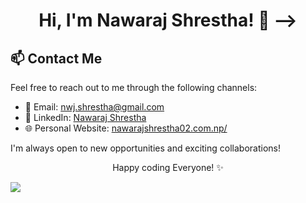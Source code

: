 <h1 align="center">Hi, I'm Nawaraj Shrestha! 👋
  

<!-- 🌱 About Me
  - 🎓 Pursuing a BSc (Hons) in Computing.
  - 💻 Proficient in Java, Dart, Python. 
  - 🌟 Skilled in web development. 
  -📱 Experienced in mobile app development with Flutter. 
  - 🗄️ Knowledgeable in database management systems (MySQL, PostgreSQL, MongoDB). 
  - ⚡ Familiar with Java Spring Boot (backend development). 
  - 🚀 Experienced in Agile Scrum methodology. 
  - 📜 Version control with Git and GitHub. -->
<!-- Contact Me --> -->
## 📫 Contact Me

Feel free to reach out to me through the following channels:

- 📧 Email: [nwj.shrestha@gmail.com](mailto:nwj.shrestha@gmail.com)
- 💼 LinkedIn: [Nawaraj Shrestha](https://www.linkedin.com/in/nwj002/)
- 🌐 Personal Website: [nawarajshrestha02.com.np/](https://nawarajshrestha02.com.np/)

I'm always open to new opportunities and exciting collaborations!

<!-- Footer -->
<p align="center">
  Happy coding Everyone! ✨
</p>
<img src="https://media2.giphy.com/media/iIqmM5tTjmpOB9mpbn/giphy.gif"/>


